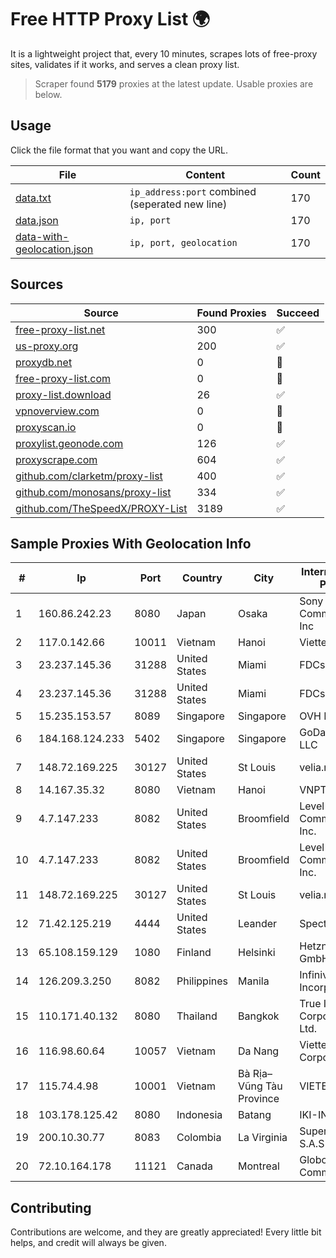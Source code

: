 
# Free HTTP Proxy List 🌍

It is a lightweight project that, every 10 minutes, scrapes lots of free-proxy sites, validates if it works, and serves a clean proxy list.


> Scraper found **5179** proxies at the latest update. Usable proxies are below.

## Usage

Click the file format that you want and copy the URL.


|File|Content|Count|
|----|-------|-----|
|[data.txt](https://raw.githubusercontent.com/themiralay/Proxy-List-World/master/data.txt)|`ip_address:port` combined (seperated new line)|170|
|[data.json](https://raw.githubusercontent.com/themiralay/Proxy-List-World/master/data.json)|`ip, port`|170|
|[data-with-geolocation.json](https://raw.githubusercontent.com/themiralay/Proxy-List-World/master/data-with-geolocation.json)|`ip, port, geolocation`|170|

## Sources

|Source|Found Proxies|Succeed|
|------|-------------|-------|
|[free-proxy-list.net](https://free-proxy-list.net)|300|✅|
|[us-proxy.org](https://www.us-proxy.org)|200|✅|
|[proxydb.net](http://proxydb.net)|0|🚫|
|[free-proxy-list.com](https://free-proxy-list.com/?page=&port=&type%5B%5D=http&type%5B%5D=https&up_time=0&search=Search)|0|🚫|
|[proxy-list.download](https://www.proxy-list.download/HTTP)|26|✅|
|[vpnoverview.com](https://vpnoverview.com/privacy/anonymous-browsing/free-proxy-servers)|0|🚫|
|[proxyscan.io](https://www.proxyscan.io)|0|🚫|
|[proxylist.geonode.com](https://proxylist.geonode.com/api/proxy-list?limit=300&page=1&sort_by=lastChecked&sort_type=desc&protocols=http,https)|126|✅|
|[proxyscrape.com](https://api.proxyscrape.com/v2/?request=displayproxies&protocol=http&timeout=10000&country=all&ssl=all&anonymity=all)|604|✅|
|[github.com/clarketm/proxy-list](https://raw.githubusercontent.com/clarketm/proxy-list/master/proxy-list-raw.txt)|400|✅|
|[github.com/monosans/proxy-list](https://raw.githubusercontent.com/monosans/proxy-list/main/proxies/http.txt)|334|✅|
|[github.com/TheSpeedX/PROXY-List](https://raw.githubusercontent.com/TheSpeedX/PROXY-List/master/http.txt)|3189|✅|


## Sample Proxies With Geolocation Info

|#|Ip|Port|Country|City|Internet Service Provider|
|-|--|----|-------|----|-------------------------|
|1|160.86.242.23|8080|Japan|Osaka|Sony Network Communications Inc|
|2|117.0.142.66|10011|Vietnam|Hanoi|Viettel Group|
|3|23.237.145.36|31288|United States|Miami|FDCservers.net|
|4|23.237.145.36|31288|United States|Miami|FDCservers.net|
|5|15.235.153.57|8089|Singapore|Singapore|OVH Hosting|
|6|184.168.124.233|5402|Singapore|Singapore|GoDaddy.com, LLC|
|7|148.72.169.225|30127|United States|St Louis|velia.net|
|8|14.167.35.32|8080|Vietnam|Hanoi|VNPT-VNNIC|
|9|4.7.147.233|8082|United States|Broomfield|Level 3 Communications, Inc.|
|10|4.7.147.233|8082|United States|Broomfield|Level 3 Communications, Inc.|
|11|148.72.169.225|30127|United States|St Louis|velia.net|
|12|71.42.125.219|4444|United States|Leander|Spectrum|
|13|65.108.159.129|1080|Finland|Helsinki|Hetzner Online GmbH|
|14|126.209.3.250|8082|Philippines|Manila|Infinivan Incorporated|
|15|110.171.40.132|8080|Thailand|Bangkok|True Internet Corporation CO. Ltd.|
|16|116.98.60.64|10057|Vietnam|Da Nang|Viettel Corporation|
|17|115.74.4.98|10001|Vietnam|Bà Rịa–Vũng Tàu Province|VIETELxdsl|
|18|103.178.125.42|8080|Indonesia|Batang|IKI-INDONESIA|
|19|200.10.30.77|8083|Colombia|La Virginia|Super Redes S.A.S|
|20|72.10.164.178|11121|Canada|Montreal|GloboTech Communications|



## Contributing

Contributions are welcome, and they are greatly appreciated! Every
little bit helps, and credit will always be given.

